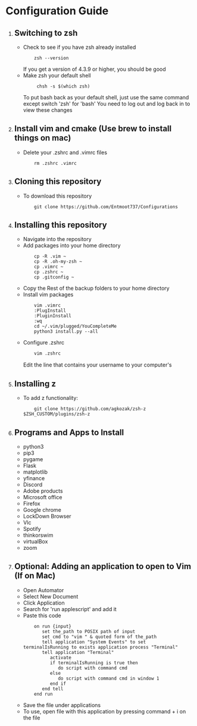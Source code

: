 # Configuration Guide

1. ## Switching to zsh
    * Check to see if you have zsh already installed
        ```shell
            zsh --version
        ```
        If you get a version of 4.3.9 or higher, you should be good
    * Make zsh your default shell
        ```shell
             chsh -s $(which zsh)
        ```
        To put bash back as your default shell, just use the same command except 
        switch 'zsh' for 'bash'
        You need to log out and log back in to view these changes

1. ## Install vim and cmake (Use brew to install things on mac)
    * Delete your .zshrc and .vimrc files
        ```shell
            rm .zshrc .vimrc
        ```

1. ## Cloning this repository
    * To download this repository
        ```shell
            git clone https://github.com/Entmoot737/Configurations
        ```

1. ## Installing this repository
    * Navigate into the repository 
    * Add packages into your home directory
        ```shell
            cp -R .vim ~
            cp -R .oh-my-zsh ~
            cp .vimrc ~
            cp .zshrc ~
            cp .gitconfig ~
        ```
    * Copy the Rest of the backup folders to your home directory
    * Install vim packages
        ```shell
            vim .vimrc
            :PlugInstall
            :PluginInstall
            :wq
            cd ~/.vim/plugged/YouCompleteMe
            python3 install.py --all
        ```
    * Configure .zshrc
        ``` zsh
            vim .zshrc
        ```
        Edit the line that contains your username to your computer's

1. ## Installing z
    * To add z functionality:
        ```shell
            git clone https://github.com/agkozak/zsh-z $ZSH_CUSTOM/plugins/zsh-z
        ```

1. ## Programs and Apps to Install
    * python3
    * pip3
    * pygame
    * Flask
    * matplotlib
    * yfinance
    * Discord
    * Adobe products
    * Microsoft office
    * Firefox
    * Google chrome
    * LockDown Browser
    * Vlc
    * Spotify
    * thinkorswim
    * virtualBox
    * zoom

1. ## Optional: Adding an application to open to Vim (If on Mac)
    * Open Automator
    * Select New Document
    * Click Application
    * Search for 'run applescript' and add it
    * Paste this code
        ```
            on run {input}
               set the_path to POSIX path of input
               set cmd to "vim " & quoted form of the_path
               tell application "System Events" to set terminalIsRunning to exists application process "Terminal"
               tell application "Terminal"
                  activate
                  if terminalIsRunning is true then
                     do script with command cmd
                  else
                     do script with command cmd in window 1
                  end if
               end tell
            end run
        ```
    * Save the file under applications
    * To use, open file with this application by pressing command + i on the file 
